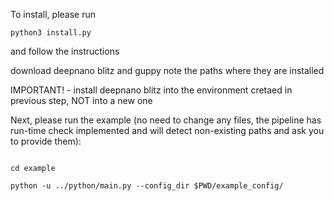 To install, please run
```
python3 install.py 
```
and follow the instructions

download deepnano blitz and guppy note the paths where they are installed

IMPORTANT! - install deepnano blitz into the environment cretaed in previous step, NOT into a new one

Next, please run the example (no need to change any files, the pipeline has run-time check implemented and will detect non-existing paths and ask you to provide them):

```

cd example

python -u ../python/main.py --config_dir $PWD/example_config/

```
